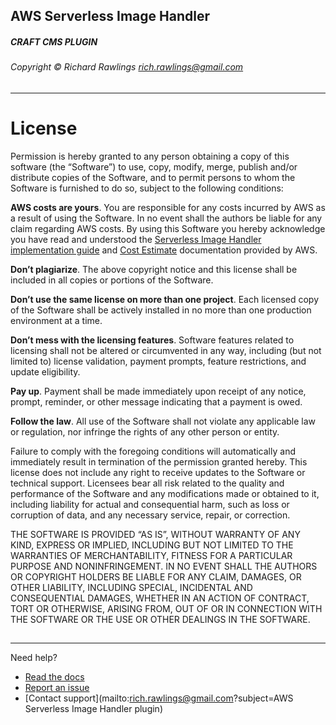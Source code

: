 ## AWS Serverless Image Handler
##### CRAFT CMS PLUGIN
###### Copyright © Richard Rawlings <rich.rawlings@gmail.com>

---

# License

Permission is hereby granted to any person obtaining a copy of this software (the “Software”) to use, copy, modify, merge, publish and/or distribute copies of the Software, and to permit persons to whom the Software is furnished to do so, subject to the following conditions:

**AWS costs are yours**. You are responsible for any costs incurred by AWS as a result of using the Software. In no event shall the authors be liable for any claim regarding AWS costs. By using this Software you hereby acknowledge you have read and understood the [Serverless Image Handler implementation guide](https://docs.aws.amazon.com/solutions/latest/serverless-image-handler/solution-overview.html) and [Cost Estimate](https://docs.aws.amazon.com/solutions/latest/serverless-image-handler/cost.html) documentation provided by AWS.

**Don’t plagiarize**. The above copyright notice and this license shall be included in all copies or portions of the Software.

**Don’t use the same license on more than one project**. Each licensed copy of the Software shall be actively installed in no more than one production environment at a time.

**Don’t mess with the licensing features**. Software features related to licensing shall not be altered or circumvented in any way, including (but not limited to) license validation, payment prompts, feature restrictions, and update eligibility.

**Pay up**. Payment shall be made immediately upon receipt of any notice, prompt, reminder, or other message indicating that a payment is owed.

**Follow the law**. All use of the Software shall not violate any applicable law or regulation, nor infringe the rights of any other person or entity.

Failure to comply with the foregoing conditions will automatically and immediately result in termination of the permission granted hereby. This license does not include any right to receive updates to the Software or technical support. Licensees bear all risk related to the quality and performance of the Software and any modifications made or obtained to it, including liability for actual and consequential harm, such as loss or corruption of data, and any necessary service, repair, or correction.

THE SOFTWARE IS PROVIDED “AS IS”, WITHOUT WARRANTY OF ANY KIND, EXPRESS OR IMPLIED, INCLUDING BUT NOT LIMITED TO THE WARRANTIES OF MERCHANTABILITY, FITNESS FOR A PARTICULAR PURPOSE AND NONINFRINGEMENT. IN NO EVENT SHALL THE AUTHORS OR COPYRIGHT HOLDERS BE LIABLE FOR ANY CLAIM, DAMAGES, OR OTHER LIABILITY, INCLUDING SPECIAL, INCIDENTAL AND CONSEQUENTIAL DAMAGES, WHETHER IN AN ACTION OF CONTRACT, TORT OR OTHERWISE, ARISING FROM, OUT OF OR IN CONNECTION WITH THE SOFTWARE OR THE USE OR OTHER DEALINGS IN THE SOFTWARE.

##

---


Need help?

- [Read the docs](https://github.com/richrawlings/craft-aws-serverless-image-handler/wiki/Documentation)
- [Report an issue](https://github.com/richrawlings/craft-aws-serverless-image-handler/issues)
- [Contact support](mailto:rich.rawlings@gmail.com?subject=AWS Serverless Image Handler plugin)